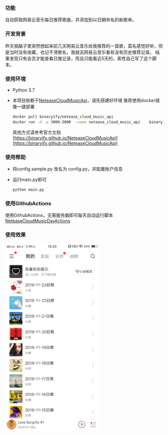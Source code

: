 ### 功能

自动获取网易云音乐每日推荐歌曲，并添加到以日期命名的新歌单。

### 开发背景

昨天我脑子里突然想起来前几天网易云音乐给我推荐的一首歌，莫名感觉好听，但是当时没有收藏，也记不清歌名，我就去网易云音乐看有没有历史推荐记录。
结果发现只有会员才能查看日推记录，而且只能看近5天的，索性自己写了这个脚本。

### 使用环境
- Python 3.7
- 本项目依赖于[NeteaseCloudMusicApi](https://github.com/Binaryify/NeteaseCloudMusicApi)，请先搭建好环境
    推荐使用docker镜像一键部署

    ```bash
    docker pull binaryify/netease_cloud_music_api
    docker run -d -p 3000:3000 --name netease_cloud_music_api    binaryify/netease_cloud_music_api
    ```
    其他方式请参考官方文档
   [https://binaryify.github.io/NeteaseCloudMusicApi](https://binaryify.github.io/NeteaseCloudMusicApi)

### 使用帮助

- 将config.sample.py 改名为 config.py，并配置账户信息
- 运行main.py即可

    ```bash
    python main.py
    ```
### 使用GithubActions
  使用GithubActions，无需服务器即可每天自动运行脚本
  [NeteaseCloudMusicDayActions](https://github.com/shanghaobo/NeteaseCloudMusicDayActions)

### 使用效果

  <img src="demo.jpg"  width="300px">
